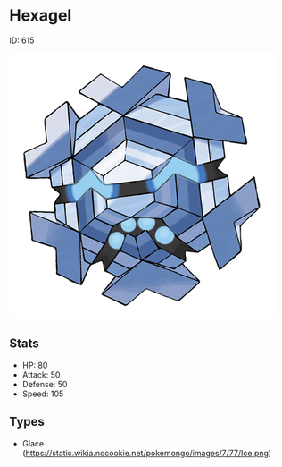# Hexagel


ID: 615

![](https://raw.githubusercontent.com/PokeAPI/sprites/master/sprites/pokemon/other/official-artwork/615.png "Hexagel")

## Stats


 - HP: 80
 - Attack: 50
 - Defense: 50
 - Speed: 105

## Types


 - Glace (https://static.wikia.nocookie.net/pokemongo/images/7/77/Ice.png)
